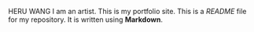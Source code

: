 HERU WANG
I am an artist. This is my portfolio site.
This is a *README* file for my repository. It is written using **Markdown**.
